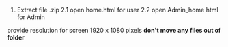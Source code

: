 1.  Extract file .zip
2.1 open home.html for user
2.2 open Admin_home.html for Admin

provide resolution for screen 1920 x 1080 pixels
**don't move any files out of folder**

